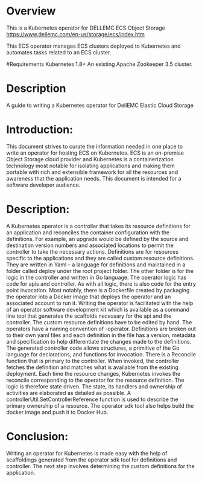 # Overview
This is a Kubernetes operator for DELLEMC ECS Object Storage
https://www.dellemc.com/en-us/storage/ecs/index.htm

This ECS operator manages ECS clusters deployed to Kubernetes and automates tasks related to an ECS cluster.

#Requirements
Kubernetes 1.8+
An existing Apache Zookeeper 3.5 cluster. 

# Description
A guide to writing a Kubernetes operator for DellEMC Elastic Cloud Storage

# Introduction: 

This document strives to curate the information needed in one place to write an operator for hosting ECS on Kubernetes. ECS is an on-premise Object Storage cloud provider and Kubernetes is a containerization technology most notable for isolating applications and making them portable with rich and extensible framework for all the resources and awareness that the application needs. This document is intended for a software developer audience.

# Description: 
A Kubernetes operator is a controller that takes its resource definitions for an application and reconciles the container configuration with the definitions. For example, an upgrade would be defined by the source and destination version numbers and associated locations to permit the controller to take the necessary actions. Definitions are for resources specific to the applications and they are called custom resource definitions. They are written in Yaml – a language for definitions and maintained in a folder called deploy under the root project folder. The other folder is for the logic in the controller and written in Go language.  The operator logic has code for apis and controller. As with all logic, there is also code for the entry point invocation. Most notably, there is a Dockerfile created by packaging the operator into a Docker image that deploys the operator and an associated account to run it.
Writing the operator is facilitated with the help of an operator software development kit which is available as a command line tool that generates the scaffolds necessary for the api and the controller. The custom resource definitions have to be edited by hand. The operators have a naming convention of <name>-operator. Definitions are broken out to their own yaml files and each definition in the file has a version, metadata and specification to help differentiate the changes made to the definitions.
The generated controller code allows structures, a primitive of the Go language for declarations, and functions for invocation. There is a Reconcile function that is primary to the controller. When invoked, the controller fetches the definition and matches what is available from the existing deployment. Each time the resource changes, Kubernetes invokes the reconcile corresponding to the operator for the resource definition.  The logic is therefore state driven. The state, its handlers and ownership of activities are elaborated as detailed as possible. A controllerUtil.SetControllerReference function is used to describe the primary ownership of a resource.
The operator sdk tool also helps build the docker image and push it to Docker Hub.

# Conclusion: 

Writing an operator for Kubernetes is made easy with the help of scaffoldings generated from the operator sdk tool for definitions and controller. The next step involves determining the custom definitions for the application.



